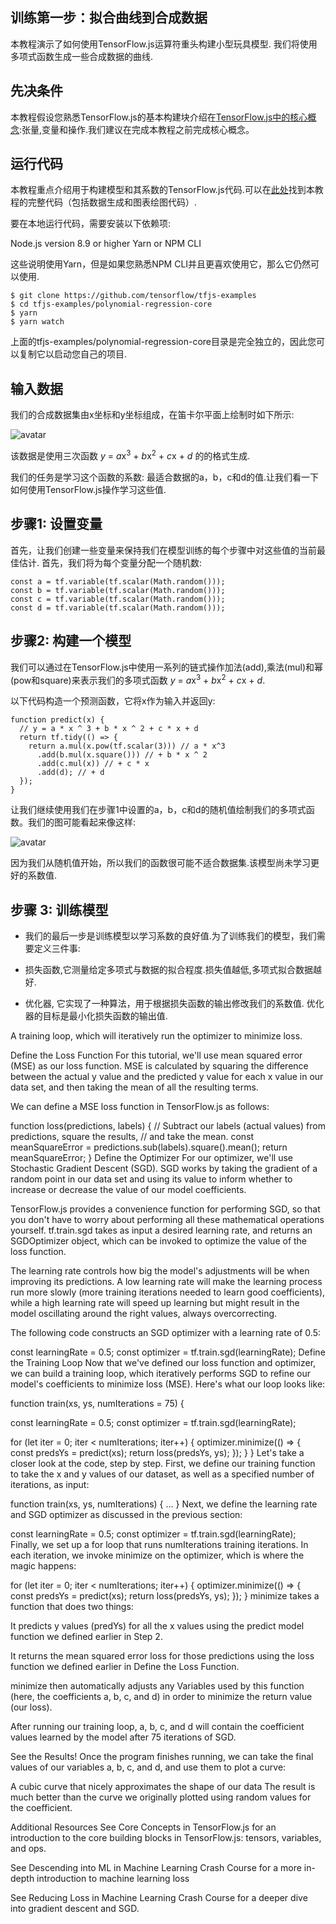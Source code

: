 ## 训练第一步：拟合曲线到合成数据

本教程演示了如何使用TensorFlow.js运算符重头构建小型玩具模型. 我们将使用多项式函数生成一些合成数据的曲线.

## 先决条件

本教程假设您熟悉TensorFlow.js的基本构建块介绍在[TensorFlow.js中的核心概念](./core-concepts.md):张量,变量和操作.我们建议在完成本教程之前完成核心概念。

## 运行代码

本教程重点介绍用于构建模型和其系数的TensorFlow.js代码.可以在[此处](https://github.com/tensorflow/tfjs-examples/tree/master/polynomial-regression-core)找到本教程的完整代码（包括数据生成和图表绘图代码）.

要在本地运行代码，需要安装以下依赖项:

Node.js version 8.9 or higher
Yarn or NPM CLI

这些说明使用Yarn，但是如果您熟悉NPM CLI并且更喜欢使用它，那么它仍然可以使用.

```
$ git clone https://github.com/tensorflow/tfjs-examples
$ cd tfjs-examples/polynomial-regression-core
$ yarn
$ yarn watch
```
上面的tfjs-examples/polynomial-regression-core目录是完全独立的，因此您可以复制它以启动您自己的项目.

## 输入数据

我们的合成数据集由x坐标和y坐标组成，在笛卡尔平面上绘制时如下所示:

![avatar](../../img/fit_curve_data.png)

该数据是使用三次函数
<em>y</em> = <em>a</em>x<sup>3</sup> + <em>b</em>x<sup>2</sup> + <em>c</em>x + <em>d</em>
的的格式生成.

我们的任务是学习这个函数的系数: 最适合数据的a，b，c和d的值.让我们看一下如何使用TensorFlow.js操作学习这些值.

## 步骤1: 设置变量

首先，让我们创建一些变量来保持我们在模型训练的每个步骤中对这些值的当前最佳估计. 首先，我们将为每个变量分配一个随机数:

```
const a = tf.variable(tf.scalar(Math.random()));
const b = tf.variable(tf.scalar(Math.random()));
const c = tf.variable(tf.scalar(Math.random()));
const d = tf.variable(tf.scalar(Math.random()));
```

## 步骤2: 构建一个模型

我们可以通过在TensorFlow.js中使用一系列的链式操作加法(add),乘法(mul)和幂(pow和square)来表示我们的多项式函数
<em>y</em> = <em>a</em>x<sup>3</sup> + <em>b</em>x<sup>2</sup> + <em>c</em>x + <em>d</em>.

以下代码构造一个预测函数，它将x作为输入并返回y:

```
function predict(x) {
  // y = a * x ^ 3 + b * x ^ 2 + c * x + d
  return tf.tidy(() => {
    return a.mul(x.pow(tf.scalar(3))) // a * x^3
      .add(b.mul(x.square())) // + b * x ^ 2
      .add(c.mul(x)) // + c * x
      .add(d); // + d
  });
}
```

让我们继续使用我们在步骤1中设置的a，b，c和d的随机值绘制我们的多项式函数。我们的图可能看起来像这样:

![avatar](../../img/fit_curve_random.png)

因为我们从随机值开始，所以我们的函数很可能不适合数据集.该模型尚未学习更好的系数值.

## 步骤 3: 训练模型

* 我们的最后一步是训练模型以学习系数的良好值.为了训练我们的模型，我们需要定义三件事:

* 损失函数,它测量给定多项式与数据的拟合程度.损失值越低,多项式拟合数据越好.

* 优化器, 它实现了一种算法，用于根据损失函数的输出修改我们的系数值. 优化器的目标是最小化损失函数的输出值.

A training loop, which will iteratively run the optimizer to minimize loss.

Define the Loss Function
For this tutorial, we'll use mean squared error (MSE) as our loss function. MSE is calculated by squaring the difference between the actual y value and the predicted y value for each x value in our data set, and then taking the mean of all the resulting terms.

We can define a MSE loss function in TensorFlow.js as follows:

function loss(predictions, labels) {
  // Subtract our labels (actual values) from predictions, square the results,
  // and take the mean.
  const meanSquareError = predictions.sub(labels).square().mean();
  return meanSquareError;
}
Define the Optimizer
For our optimizer, we'll use Stochastic Gradient Descent (SGD). SGD works by taking the gradient of a random point in our data set and using its value to inform whether to increase or decrease the value of our model coefficients.

TensorFlow.js provides a convenience function for performing SGD, so that you don't have to worry about performing all these mathematical operations yourself. tf.train.sgd takes as input a desired learning rate, and returns an SGDOptimizer object, which can be invoked to optimize the value of the loss function.

The learning rate controls how big the model's adjustments will be when improving its predictions. A low learning rate will make the learning process run more slowly (more training iterations needed to learn good coefficients), while a high learning rate will speed up learning but might result in the model oscillating around the right values, always overcorrecting.

The following code constructs an SGD optimizer with a learning rate of 0.5:

const learningRate = 0.5;
const optimizer = tf.train.sgd(learningRate);
Define the Training Loop
Now that we've defined our loss function and optimizer, we can build a training loop, which iteratively performs SGD to refine our model's coefficients to minimize loss (MSE). Here's what our loop looks like:

function train(xs, ys, numIterations = 75) {

  const learningRate = 0.5;
  const optimizer = tf.train.sgd(learningRate);

  for (let iter = 0; iter < numIterations; iter++) {
    optimizer.minimize(() => {
      const predsYs = predict(xs);
      return loss(predsYs, ys);
    });
  }
}
Let's take a closer look at the code, step by step. First, we define our training function to take the x and y values of our dataset, as well as a specified number of iterations, as input:

function train(xs, ys, numIterations) {
...
}
Next, we define the learning rate and SGD optimizer as discussed in the previous section:

const learningRate = 0.5;
const optimizer = tf.train.sgd(learningRate);
Finally, we set up a for loop that runs numIterations training iterations. In each iteration, we invoke minimize on the optimizer, which is where the magic happens:

for (let iter = 0; iter < numIterations; iter++) {
  optimizer.minimize(() => {
    const predsYs = predict(xs);
    return loss(predsYs, ys);
  });
}
minimize takes a function that does two things:

It predicts y values (predYs) for all the x values using the predict model function we defined earlier in Step 2.

It returns the mean squared error loss for those predictions using the loss function we defined earlier in Define the Loss Function.

minimize then automatically adjusts any Variables used by this function (here, the coefficients a, b, c, and d) in order to minimize the return value (our loss).

After running our training loop, a, b, c, and d will contain the coefficient values learned by the model after 75 iterations of SGD.

See the Results!
Once the program finishes running, we can take the final values of our variables a, b, c, and d, and use them to plot a curve:

A cubic curve that nicely approximates the shape of our data
The result is much better than the curve we originally plotted using random values for the coefficient.

Additional Resources
See Core Concepts in TensorFlow.js for an introduction to the core building blocks in TensorFlow.js: tensors, variables, and ops.

See Descending into ML in Machine Learning Crash Course for a more in-depth introduction to machine learning loss

See Reducing Loss in Machine Learning Crash Course for a deeper dive into gradient descent and SGD.
